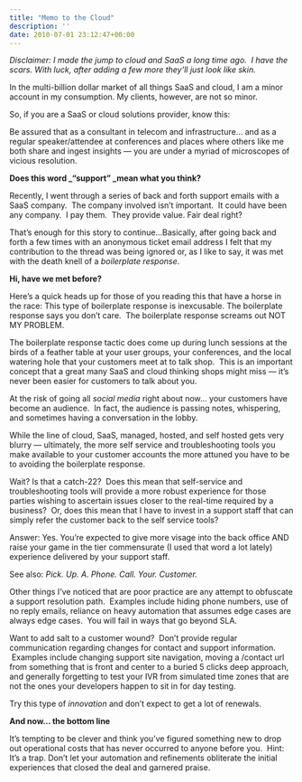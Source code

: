 ```yaml
---
title: "Memo to the Cloud"
description: ''
date: 2010-07-01 23:12:47+00:00
---
```


*Disclaimer: I made the jump to cloud and SaaS a long time ago.  I have the scars. With luck, after adding a few more they’ll just look like skin.*

In the multi-billion dollar market of all things SaaS and cloud, I am a minor account in my consumption. My clients, however, are not so minor.

So, if you are a SaaS or cloud solutions provider, know this:

Be assured that as a consultant in telecom and infrastructure… and as a regular speaker/attendee at conferences and places where others like me both share and ingest insights — you are under a myriad of microscopes of vicious resolution.

**Does this word \_“support” \_mean what you think?**

Recently, I went through a series of back and forth support emails with a SaaS company.  The company involved isn’t important.  It could have been any company.  I pay them.  They provide value. Fair deal right?

That’s enough for this story to continue…Basically, after going back and forth a few times with an anonymous ticket email address I felt that my contribution to the thread was being ignored or, as I like to say, it was met with the death knell of a *boilerplate response*.

**Hi, have we met before?**

Here’s a quick heads up for those of you reading this that have a horse in the race: This type of boilerplate response is inexcusable. The boilerplate response says you don’t care.  The boilerplate response screams out NOT MY PROBLEM.

The boilerplate response tactic does come up during lunch sessions at the birds of a feather table at your user groups, your conferences, and the local watering hole that your customers meet at to talk shop.  This is an important concept that a great many SaaS and cloud thinking shops might miss — it’s never been easier for customers to talk about you.

At the risk of going all *social media* right about now… your customers have become an audience.  In fact, the audience is passing notes, whispering, and sometimes having a conversation in the lobby.

While the line of cloud, SaaS, managed, hosted, and self hosted gets very blurry — ultimately, the more self service and troubleshooting tools you make available to your customer accounts the more attuned you have to be to avoiding the boilerplate response.

Wait? Is that a catch-22?  Does this mean that self-service and troubleshooting tools will provide a more robust experience for those parties wishing to ascertain issues closer to the real-time required by a business?  Or, does this mean that I have to invest in a support staff that can simply refer the customer back to the self service tools?

Answer: Yes. You’re expected to give more visage into the back office AND raise your game in the tier commensurate (I used that word a lot lately) experience delivered by your support staff.

See also: *Pick. Up. A. Phone. Call. Your. Customer.*

Other things I’ve noticed that are poor practice are any attempt to obfuscate a support resolution path.  Examples include hiding phone numbers, use of no reply emails, reliance on heavy automation that assumes edge cases are always edge cases.  You will fail in ways that go beyond SLA.

Want to add salt to a customer wound?  Don’t provide regular communication regarding changes for contact and support information.  Examples include changing support site navigation, moving a /contact url from something that is front and center to a buried 5 clicks deep approach, and generally forgetting to test your IVR from simulated time zones that are not the ones your developers happen to sit in for day testing.

Try this type of *innovation* and don’t expect to get a lot of renewals.

**And now… the bottom line**

It’s tempting to be clever and think you’ve figured something new to drop out operational costs that has never occurred to anyone before you.  Hint: It’s a trap. Don’t let your automation and refinements obliterate the initial experiences that closed the deal and garnered praise.

